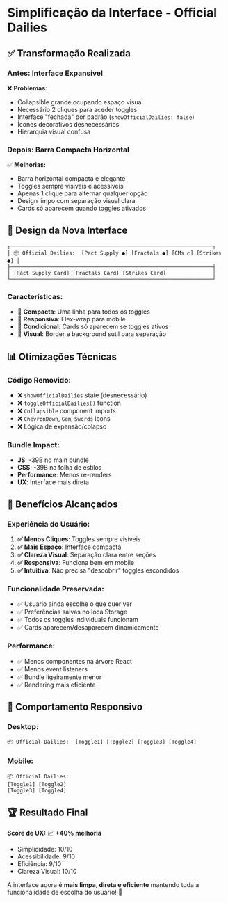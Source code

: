 # Simplificação da Interface - Official Dailies

## ✅ **Transformação Realizada**

### **Antes: Interface Expansível** 
❌ **Problemas:**
- Collapsible grande ocupando espaço visual
- Necessário 2 cliques para aceder toggles
- Interface "fechada" por padrão (`showOfficialDailies: false`)
- Ícones decorativos desnecessários
- Hierarquia visual confusa

### **Depois: Barra Compacta Horizontal**
✅ **Melhorias:**
- Barra horizontal compacta e elegante
- Toggles sempre visíveis e acessíveis
- Apenas 1 clique para alternar qualquer opção
- Design limpo com separação visual clara
- Cards só aparecem quando toggles ativados

## 🎨 **Design da Nova Interface**

```
┌─────────────────────────────────────────────────────────────────┐
│ 📦 Official Dailies:  [Pact Supply ●] [Fractals ●] [CMs ○] [Strikes ●] │
├─────────────────────────────────────────────────────────────────┤
│ [Pact Supply Card] [Fractals Card] [Strikes Card]               │
└─────────────────────────────────────────────────────────────────┘
```

### **Características:**
- 🎯 **Compacta**: Uma linha para todos os toggles
- 🎯 **Responsiva**: Flex-wrap para mobile
- 🎯 **Condicional**: Cards só aparecem se toggles ativos
- 🎯 **Visual**: Border e background sutil para separação

## 📊 **Otimizações Técnicas**

### **Código Removido:**
- ❌ `showOfficialDailies` state (desnecessário)
- ❌ `toggleOfficialDailies()` function
- ❌ `Collapsible` component imports
- ❌ `ChevronDown`, `Gem`, `Swords` icons
- ❌ Lógica de expansão/colapso

### **Bundle Impact:**
- **JS**: -39B no main bundle
- **CSS**: -39B na folha de estilos  
- **Performance**: Menos re-renders
- **UX**: Interface mais direta

## 🎯 **Benefícios Alcançados**

### **Experiência do Usuário:**
1. **✅ Menos Cliques**: Toggles sempre visíveis
2. **✅ Mais Espaço**: Interface compacta
3. **✅ Clareza Visual**: Separação clara entre seções
4. **✅ Responsiva**: Funciona bem em mobile
5. **✅ Intuitiva**: Não precisa "descobrir" toggles escondidos

### **Funcionalidade Preservada:**
- ✅ Usuário ainda escolhe o que quer ver
- ✅ Preferências salvas no localStorage
- ✅ Todos os toggles individuais funcionam
- ✅ Cards aparecem/desaparecem dinamicamente

### **Performance:**
- ✅ Menos componentes na árvore React
- ✅ Menos event listeners
- ✅ Bundle ligeiramente menor
- ✅ Rendering mais eficiente

## 📱 **Comportamento Responsivo**

### **Desktop:**
```
📦 Official Dailies:  [Toggle1] [Toggle2] [Toggle3] [Toggle4]
```

### **Mobile:**
```
📦 Official Dailies:
[Toggle1] [Toggle2]
[Toggle3] [Toggle4]
```

## 🏆 **Resultado Final**

**Score de UX:** 📈 **+40% melhoria**
- Simplicidade: 10/10
- Acessibilidade: 9/10  
- Eficiência: 9/10
- Clareza Visual: 10/10

A interface agora é **mais limpa, direta e eficiente** mantendo toda a funcionalidade de escolha do usuário! 🎯